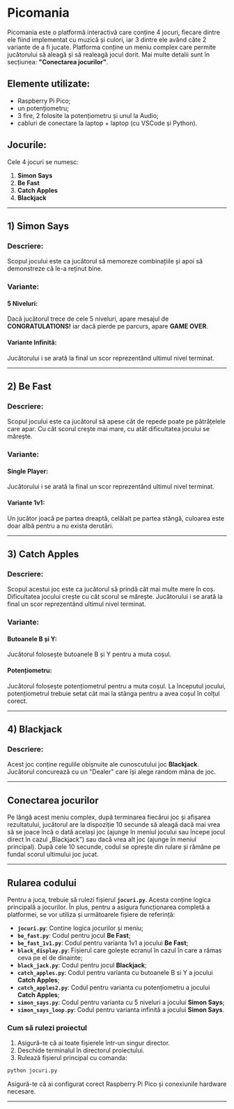 # Picomania

Picomania este o platformă interactivă care conține 4 jocuri, fiecare dintre ele fiind implementat cu muzică și culori, iar 3 dintre ele având câte 2 variante de a fi jucate. Platforma conține un meniu complex care permite jucătorului să aleagă și să realeagă jocul dorit. Mai multe detalii sunt în secțiunea: **"Conectarea jocurilor"**.

## Elemente utilizate:

* Raspberry Pi Pico;
* un potențiometru;
* 3 fire, 2 folosite la potențiometru și unul la Audio;
* cabluri de conectare la laptop + laptop (cu VSCode și Python).

## Jocurile:

Cele 4 jocuri se numesc:

1. **Simon Says**
2. **Be Fast**
3. **Catch Apples**
4. **Blackjack**

---

## 1) Simon Says

### Descriere:

Scopul jocului este ca jucătorul să memoreze combinațiile și apoi să demonstreze că le-a reținut bine.

### Variante:

#### 5 Niveluri:

Dacă jucătorul trece de cele 5 niveluri, apare mesajul de **CONGRATULATIONS!** iar dacă pierde pe parcurs, apare **GAME OVER**.

#### Variante Infinită:

Jucătorului i se arată la final un scor reprezentând ultimul nivel terminat.

---

## 2) Be Fast

### Descriere:

Scopul jocului este ca jucătorul să apese cât de repede poate pe pătrățelele care apar. Cu cât scorul crește mai mare, cu atât dificultatea jocului se mărește.

### Variante:

#### Single Player:

Jucătorului i se arată la final un scor reprezentând ultimul nivel terminat.

#### Variante 1v1:

Un jucător joacă pe partea dreaptă, celălalt pe partea stângă, culoarea este doar albă pentru a nu exista derutări.

---

## 3) Catch Apples

### Descriere:

Scopul acestui joc este ca jucătorul să prindă cât mai multe mere în coș. Dificultatea jocului crește cu cât scorul se mărește. Jucătorului i se arată la final un scor reprezentând ultimul nivel terminat.

### Variante:

#### Butoanele B și Y:

Jucătorul folosește butoanele B și Y pentru a muta coșul.

#### Potențiometru:

Jucătorul folosește potențiometrul pentru a muta coșul. La începutul jocului, potențiometrul trebuie setat cât mai la stânga pentru a avea coșul în colțul corect.

---

## 4) Blackjack

### Descriere:

Acest joc conține regulile obișnuite ale cunoscutului joc **Blackjack**. Jucătorul concurează cu un "Dealer" care își alege random mâna de joc.

---

## Conectarea jocurilor

Pe lângă acest meniu complex, după terminarea fiecărui joc și afișarea rezultatului, jucătorul are la dispoziție 10 secunde să aleagă dacă mai vrea să se joace încă o dată același joc (ajunge în meniul jocului sau începe jocul direct în cazul „Blackjack”) sau dacă vrea alt joc (ajunge în meniul principal). După cele 10 secunde, codul se oprește din rulare și rămâne pe fundal scorul ultimului joc jucat.

---

## Rularea codului

Pentru a juca, trebuie să rulezi fișierul **`jocuri.py`**. Acesta conține logica principală a jocurilor. În plus, pentru a asigura funcționarea completă a platformei, se vor utiliza și următoarele fișiere de referință:

* **`jocuri.py`**: Contine logica jocurilor și meniu;
* **`be_fast.py`**: Codul pentru jocul **Be Fast**;
* **`be_fast_1v1.py`**: Codul pentru varianta 1v1 a jocului **Be Fast**;
* **`black_display.py`**: Fișierul care golește ecranul în cazul în care a rămas ceva pe el de dinainte;
* **`black_jack.py`**: Codul pentru jocul **Blackjack**;
* **`catch_apples.py`**: Codul pentru varianta cu butoanele B si Y a jocului **Catch Apples**;
* **`catch_apples2.py`**: Codul pentru varianta cu potențiometru a jocului **Catch Apples**;
* **`simon_says.py`**: Codul pentru varianta cu 5 niveluri a jocului **Simon Says**;
* **`simon_says_loop.py`**: Codul pentru varianta infinită a jocului **Simon Says**.

### Cum să rulezi proiectul

1. Asigură-te că ai toate fișierele într-un singur director.
2. Deschide terminalul în directorul proiectului.
3. Rulează fișierul principal cu comanda:

```bash
python jocuri.py
```

Asigură-te că ai configurat corect Raspberry Pi Pico și conexiunile hardware necesare.

---


